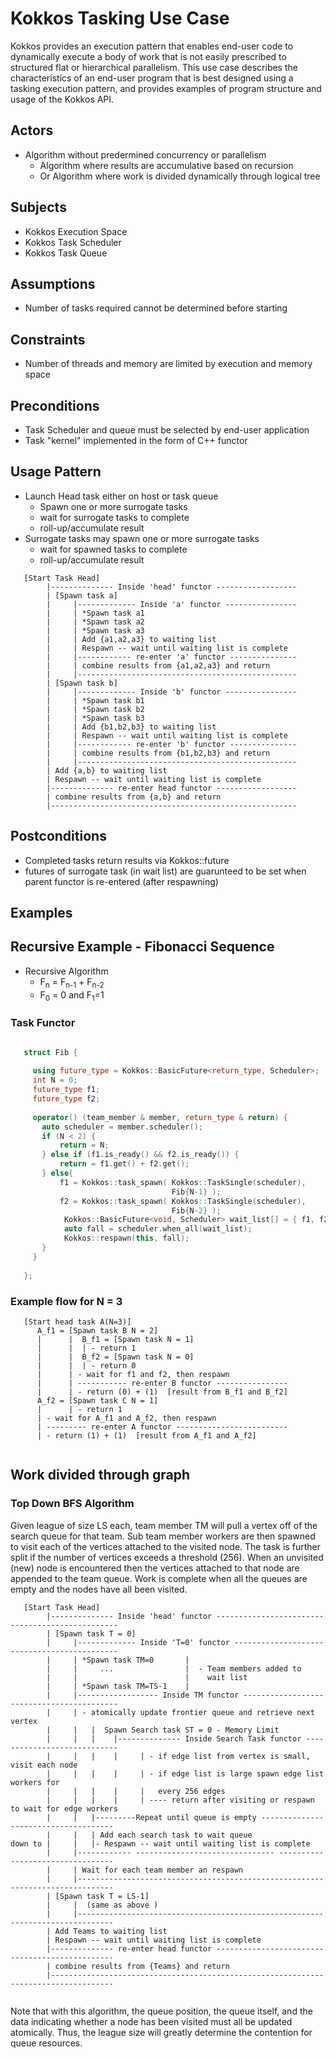 # Kokkos Tasking Use Case

Kokkos provides an execution pattern that enables end-user code to dynamically execute a body of work that 
is not easily prescribed to structured flat or hierarchical parallelism.  This use case describes the characteristics
of an end-user program that is best designed using a tasking execution pattern, and provides examples of program structure
and usage of the Kokkos API.

## Actors
 - Algorithm without predermined concurrency or parallelism
   - Algorithm where results are accumulative based on recursion
   - Or Algorithm where work is divided dynamically through logical tree
    
## Subjects
 - Kokkos Execution Space
 - Kokkos Task Scheduler
 - Kokkos Task Queue

## Assumptions
 - Number of tasks required cannot be determined before starting
    
## Constraints
 - Number of threads and memory are limited by execution and memory space
    
## Preconditions
 - Task Scheduler and queue must be selected by end-user application
 - Task "kernel" implemented in the form of C++ functor
    
## Usage Pattern
 - Launch Head task either on host or task queue
   - Spawn one or more surrogate tasks
   - wait for surrogate tasks to complete
   - roll-up/accumulate result
 - Surrogate tasks may spawn one or more surrogate tasks
   - wait for spawned tasks to complete
   - roll-up/accumulate result

```
   [Start Task Head]
        |-------------- Inside 'head' functor ------------------
        | [Spawn task a]
        |     |------------- Inside 'a' functor ----------------
        |     | *Spawn task a1
        |     | *Spawn task a2
        |     | *Spawn task a3
        |     | Add {a1,a2,a3} to waiting list
        |     | Respawn -- wait until waiting list is complete
        |     |------------ re-enter 'a' functor ---------------
        |     | combine results from {a1,a2,a3} and return
        |     |-------------------------------------------------
        | [Spawn task b]
        |     |------------- Inside 'b' functor ----------------
        |     | *Spawn task b1
        |     | *Spawn task b2
        |     | *Spawn task b3
        |     | Add {b1,b2,b3} to waiting list
        |     | Respawn -- wait until waiting list is complete
        |     |------------ re-enter 'b' functor ---------------
        |     | combine results from {b1,b2,b3} and return
        |     |-------------------------------------------------
        | Add {a,b} to waiting list
        | Respawn -- wait until waiting list is complete
        |-------------- re-enter head functor ------------------
        | combine results from {a,b} and return
        |-------------------------------------------------------
```

## Postconditions
 - Completed tasks return results via Kokkos::future
 - futures of surrogate task (in wait list) are guarunteed to be set when parent functor is re-entered (after respawning)

## Examples

## Recursive Example - Fibonacci Sequence

 - Recursive Algorithm 
   - F<sub>n</sub> = F<sub>n-1</sub> + F<sub>n-2</sub>
   - F<sub>0</sub> = 0 and F<sub>1</sub>=1

### Task Functor

```c++

   struct Fib {
     
     using future_type = Kokkos::BasicFuture<return_type, Scheduler>;
     int N = 0;
     future_type f1;
     future_type f2;
   
     operator() (team_member & member, return_type & return) {
       auto scheduler = member.scheduler();
       if (N < 2) {
           return = N;
       } else if (f1.is_ready() && f2.is_ready()) {
           return = f1.get() + f2.get();
       } else{
           f1 = Kokkos::task_spawn( Kokkos::TaskSingle(scheduler),
                                    Fib{N-1} );
           f2 = Kokkos::task_spawn( Kokkos::TaskSingle(scheduler),
                                    Fib{N-2} );
            Kokkos::BasicFuture<void, Scheduler> wait_list[] = { f1, f2 };
            auto fall = scheduler.when_all(wait_list);
            Kokkos::respawn(this, fall);
       }
     }
    
   };

```

### Example flow for N = 3
``` 
   [Start head task A(N=3)]
      A_f1 = [Spawn task B N = 2]
      |      |  B_f1 = [Spawn task N = 1]
      |      |  | - return 1
      |      |  B_f2 = [Spawn task N = 0]
      |      |  | - return 0
      |      | - wait for f1 and f2, then respawn
      |      | ----------- re-enter B functor ----------------
      |      | - return (0) + (1)  [result from B_f1 and B_f2]
      A_f2 = [Spawn task C N = 1]
      |      | - return 1
      | - wait for A_f1 and A_f2, then respawn
      | --------- re-enter A functor -------------------------
      | - return (1) + (1)  [result from A_f1 and A_f2]
      
```

## Work divided through graph

### Top Down BFS Algorithm

Given league of size LS each, team member TM will pull a vertex off of the search 
queue for that team.  Sub team member workers are then spawned to visit each of the
vertices attached to the visited node.  The task is further split if the number of 
vertices exceeds a threshold (256).  When an unvisited (new) node is encountered
then the vertices attached to that node are appended to the team queue.  Work is 
complete when all the queues are empty and the nodes have all been visited.

```
   [Start Task Head]
        |-------------- Inside 'head' functor ------------------------------------------------
        | [Spawn task T = 0]
        |     |------------- Inside 'T=0' functor --------------------------------------------
        |     | *Spawn task TM=0       |
        |     |     ...                |  - Team members added to 
        |     |                        |    wait list
        |     | *Spawn task TM=TS-1    |
        |     |------------------ Inside TM functor ------------------------------------------
        |     | - atomically update frontier queue and retrieve next vertex  
        |     |   |  Spawn Search task ST = 0 - Memory Limit
        |     |   |    |-------------- Inside Search Task functor ----------------------------
        |     |   |    |     | - if edge list from vertex is small, visit each node
        |     |   |    |     | - if edge list is large spawn edge list workers for 
        |     |   |    |     |   every 256 edges
        |     |   |    |     | ---- return after visiting or respawn to wait for edge workers
        |     |   |---------Repeat until queue is empty -------------------------------------
        |     |   | Add each search task to wait queue
down to |     |   |- Respawn -- wait until waiting list is complete
        |     |------------ ------------------------------- ---------------------------------
        |     | Wait for each team member an respawn
        |     |------------------------------------------------------------------------------
        | [Spawn task T = LS-1]
        |     |  (same as above )
        |     |------------------------------------------------------------------------------
        | Add Teams to waiting list
        | Respawn -- wait until waiting list is complete
        |-------------- re-enter head functor -----------------------------------------------
        | combine results from {Teams} and return
        |------------------------------------------------------------------------------------
        
```

Note that with this algorithm, the queue position, the queue itself, and the data indicating whether
a node has been visited must all be updated atomically.  Thus, the league size will greatly determine
the contention for queue resources.
